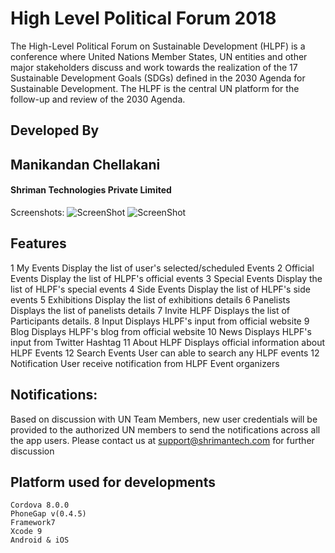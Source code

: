 # High Level Political Forum 2018
The High-Level Political Forum on Sustainable Development (HLPF) is a conference where United Nations Member States, UN entities and other major stakeholders discuss and work towards the realization of the 17 Sustainable Development Goals (SDGs) defined in the 2030 Agenda for Sustainable Development. The HLPF is the central UN platform for the follow-up and review of the 2030 Agenda.
## Developed By
## Manikandan Chellakani
#### Shriman Technologies Private Limited

Screenshots:
![ScreenShot](http://hlpf.shrimantech.com/img/Dashboard.png)
![ScreenShot](http://hlpf.shrimantech.com/img/About_HLPF.png)

## Features
1		My Events		Display the list of user's selected/scheduled Events
2		Official Events		Display the list of HLPF's official events
3		Special Events		Display the list of HLPF's special events
4		Side Events		Display the list of HLPF's side events
5		Exhibitions		Display the list of exhibitions details
6		Panelists		Displays the list of panelists details
7		Invite HLPF		Displays the list of Participants details.
8		Input		Displays HLPF's input from official website
9		Blog		Displays HLPF's blog from official website
10		News		Displays HLPF's input from Twitter Hashtag
11		About HLPF		Displays official information about HLPF Events
12		Search Events		User can able to search any HLPF events
12		Notification		User receive notification from HLPF Event organizers

## Notifications:
Based on discussion with UN Team Members, new user credentials will be provided to the authorized UN members to send the notifications across all the app users.
Please contact us at support@shrimantech.com for further discussion

## Platform used for developments
    Cordova 8.0.0
	PhoneGap v(0.4.5)
	Framework7
	Xcode 9
	Android & iOS

